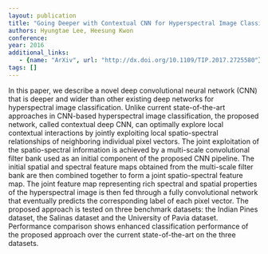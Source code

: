 ```yaml
---
layout: publication
title: "Going Deeper with Contextual CNN for Hyperspectral Image Classification"
authors: Hyungtae Lee, Heesung Kwon
conference: 
year: 2016
additional_links: 
   - {name: "ArXiv", url: "http://dx.doi.org/10.1109/TIP.2017.2725580"}
tags: []
---
```

In this paper, we describe a novel deep convolutional neural network (CNN)
that is deeper and wider than other existing deep networks for hyperspectral
image classification. Unlike current state-of-the-art approaches in CNN-based
hyperspectral image classification, the proposed network, called contextual
deep CNN, can optimally explore local contextual interactions by jointly
exploiting local spatio-spectral relationships of neighboring individual pixel
vectors. The joint exploitation of the spatio-spectral information is achieved
by a multi-scale convolutional filter bank used as an initial component of the
proposed CNN pipeline. The initial spatial and spectral feature maps obtained
from the multi-scale filter bank are then combined together to form a joint
spatio-spectral feature map. The joint feature map representing rich spectral
and spatial properties of the hyperspectral image is then fed through a fully
convolutional network that eventually predicts the corresponding label of each
pixel vector. The proposed approach is tested on three benchmark datasets: the
Indian Pines dataset, the Salinas dataset and the University of Pavia dataset.
Performance comparison shows enhanced classification performance of the
proposed approach over the current state-of-the-art on the three datasets.